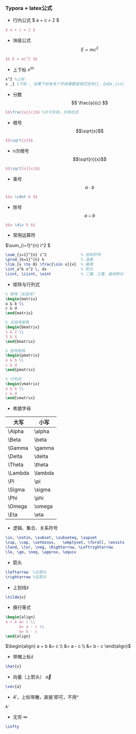 ### Typora + latex公式

- 行内公式 $ a + c = 2 $

```latex
$ a + c = 2 $
```

- 块级公式$$ E = mc^2 $$

``` latex
$$ E = mc^2 $$
```

- 上下标 $x^{ss}$

```latex
x^2 %上标
x _1 %下标 , 如果下标有多个字母需要使用花括号{}，比如x_{ss}	
```

- 分数  $$ \frac{a}{c} $$

```latex
$$\frac{a}{c}$$ %分子在前，分母在后
```

- 根号 $$\sqrt{x}$$

```latex
$$\sqrt{x}$$
```

- n次根号 $$\sqrt[n]{x}$$

```latex
$$\sqrt[n]{x}$$
```

- 乘号 $$a \cdot b $$

```latex
$$a \cdot b $$
```

- 除号 $$a \div b $$

```latex
$$a \div b $$
```

- 常用运算符

$\sum_{i=1}^{n} i^2  $

```latex
\sum_{i=1}^{n} i^2               % 求和符号
\prod_{k=1}^{n} k                % 连乘
\lim_{x \to 0} \frac{\sin x}{x}  % 极限
\int_a^b x^2 \, dx               % 积分
\iint, \iiint, \oint             % 二重、三重、曲线积分
```

- 矩阵与行列式

```latex
% 矩阵（无括号）
\begin{matrix}
a & b \\
c & d
\end{matrix}

% 方括号矩阵
\begin{bmatrix}
1 & 2 \\
3 & 4
\end{bmatrix}

% 括号矩阵
\begin{pmatrix}
a & b \\
c & d
\end{pmatrix}

% 行列式
\begin{vmatrix}
a & b \\
c & d
\end{vmatrix}
```

- 希腊字母

| 大写    | 小写    |
| ------- | ------- |
| \Alpha  | \alpha  |
| \Beta   | \beta   |
| \Gamma  | \gamma  |
| \Delta  | \delta  |
| \Theta  | \theta  |
| \Lambda | \lambda |
| \Pi     | \pi     |
| \Sigma  | \sigma  |
| \Phi    | \phi    |
| \Omega  | \omega  |
| \Eta    | \eta    |

- 逻辑、集合、关系符号

```latex
\in, \notin, \subset, \subseteq, \supset
\cup, \cap, \setminus,	 \emptyset, \forall, \exists
\land, \lor, \neg, \Rightarrow, \Leftrightarrow
\le, \ge, \neq, \approx, \equiv
```

- 箭头

```latex
\leftarrow	%左箭头
\rightarrow	%右箭头
```

- 上划线$\tilde{x}$

```latex
\tilde{x}
```

- 换行等式

```latex
\begin{align}
a + b &= c \\
	  &= a - c \\
	  &= b - c
\end{align}
```

$\begin{align}
a + b &= c \\
	  &= a - c \\
	  &= b - c
\end{align}$

- 带帽上标$\hat{x}$

```latex
\hat{x}
```

- 向量（上箭头） $\vec{a}$

```latex
\vec{a}
```

- $A'$，上标带撇，直接'即可，不用^

```latex
A'
```

- 无穷 $\infty$

```latex
\infty
```

